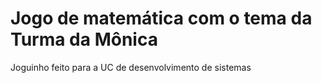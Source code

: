 # Jogo de matemática com o tema da Turma da Mônica
Joguinho feito para a UC de desenvolvimento de sistemas
